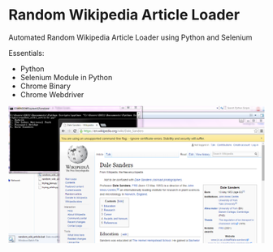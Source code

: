 # Random Wikipedia Article Loader

Automated Random Wikipedia Article Loader using Python and Selenium

Essentials:

* Python
* Selenium Module in Python
* Chrome Binary
* Chrome Webdriver

![Alt text](/screenshot_random_py.PNG)
